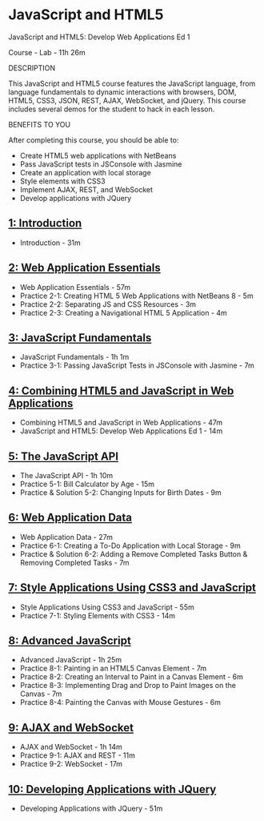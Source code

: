 # JavaScript and HTML5	

JavaScript and HTML5: Develop Web Applications Ed 1

Course - Lab - 11h 26m

DESCRIPTION

This JavaScript and HTML5 course features the JavaScript language, from language fundamentals to dynamic interactions with browsers, DOM, HTML5, CSS3, JSON, REST, AJAX, WebSocket, and jQuery. This course includes several demos for the student to hack in each lesson.

BENEFITS TO YOU

After completing this course, you should be able to:

* Create HTML5 web applications with NetBeans
* Pass JavaScript tests in JSConsole with Jasmine
* Create an application with local storage
* Style elements with CSS3
* Implement AJAX, REST, and WebSocket
* Develop applications with JQuery

## [1: Introduction](01-JavaScript-and-HTML5/01-Introduction.md)

   * Introduction - 31m

## [2: Web Application Essentials](01-JavaScript-and-HTML5/02-Web-Application-Essentials.md)

   * Web Application Essentials - 57m
   * Practice 2-1: Creating HTML 5 Web Applications with NetBeans 8 - 5m
   * Practice 2-2: Separating JS and CSS Resources - 3m
   * Practice 2-3: Creating a Navigational HTML 5 Application - 4m

## [3: JavaScript Fundamentals](01-JavaScript-and-HTML5/03-JavaScript-Fundamentals.md)

   * JavaScript Fundamentals - 1h 1m
   * Practice 3-1: Passing JavaScript Tests in JSConsole with Jasmine - 7m

## [4: Combining HTML5 and JavaScript in Web Applications](01-JavaScript-and-HTML5/04-Combining-HTML5-and-JavaScript-in-Web-Applications.md)

   * Combining HTML5 and JavaScript in Web Applications - 47m
   * JavaScript and HTML5: Develop Web Applications Ed 1 - 14m

## [5: The JavaScript API](01-JavaScript-and-HTML5/05-The-JavaScript-API.md)

   * The JavaScript API - 1h 10m
   * Practice 5-1: Bill Calculator by Age - 15m
   * Practice & Solution 5-2: Changing Inputs for Birth Dates - 9m

## [6: Web Application Data](01-JavaScript-and-HTML5/06-Web-Application-Data.md)

   * Web Application Data - 27m
   * Practice 6-1: Creating a To-Do Application with Local Storage - 9m
   * Practice & Solution 6-2: Adding a Remove Completed Tasks Button & Removing Completed Tasks - 7m

## [7: Style Applications Using CSS3 and JavaScript](01-JavaScript-and-HTML5/07-Style-Applications-Using-CSS3-and-JavaScript.md)

   * Style Applications Using CSS3 and JavaScript - 55m
   * Practice 7-1: Styling Elements with CSS3 - 14m

## [8: Advanced JavaScript](01-JavaScript-and-HTML5/08-Advanced-JavaScript.md)

   * Advanced JavaScript - 1h 25m
   * Practice 8-1: Painting in an HTML5 Canvas Element - 7m
   * Practice 8-2: Creating an Interval to Paint in a Canvas Element - 6m
   * Practice 8-3: Implementing Drag and Drop to Paint Images on the Canvas - 7m
   * Practice 8-4: Painting the Canvas with Mouse Gestures - 6m

## [9: AJAX and WebSocket](01-JavaScript-and-HTML5/09-AJAX-and-WebSocket.md)

   * AJAX and WebSocket - 1h 14m
   * Practice 9-1: AJAX and REST - 11m
   * Practice 9-2: WebSocket - 17m

## [10: Developing Applications with JQuery](01-JavaScript-and-HTML5/10-Developing-Applications-with-JQuery.md)

   * Developing Applications with JQuery - 51m

